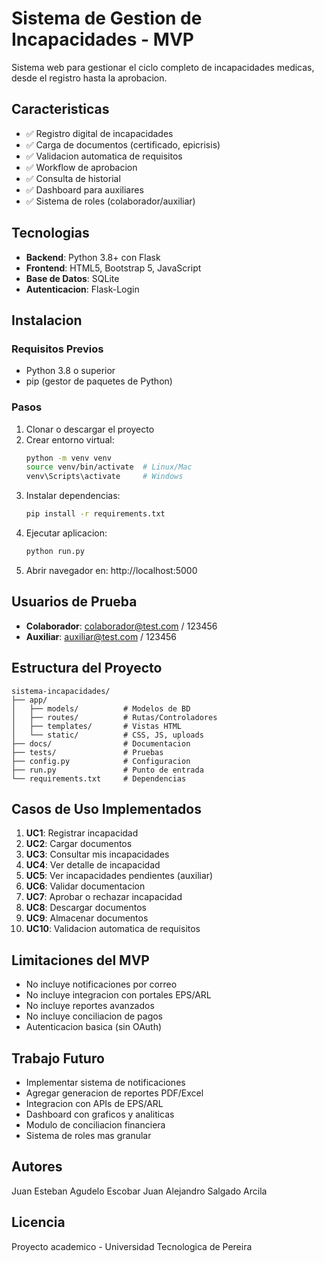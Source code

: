 # Sistema de Gestion de Incapacidades - MVP

Sistema web para gestionar el ciclo completo de incapacidades medicas,
desde el registro hasta la aprobacion.

## Caracteristicas

- ✅ Registro digital de incapacidades
- ✅ Carga de documentos (certificado, epicrisis)
- ✅ Validacion automatica de requisitos
- ✅ Workflow de aprobacion
- ✅ Consulta de historial
- ✅ Dashboard para auxiliares
- ✅ Sistema de roles (colaborador/auxiliar)

## Tecnologias

- **Backend**: Python 3.8+ con Flask
- **Frontend**: HTML5, Bootstrap 5, JavaScript
- **Base de Datos**: SQLite
- **Autenticacion**: Flask-Login

## Instalacion

### Requisitos Previos
- Python 3.8 o superior
- pip (gestor de paquetes de Python)

### Pasos

1. Clonar o descargar el proyecto
2. Crear entorno virtual:
   ```bash
   python -m venv venv
   source venv/bin/activate  # Linux/Mac
   venv\Scripts\activate     # Windows
   ```
3. Instalar dependencias:
   ```bash
   pip install -r requirements.txt
   ```
4. Ejecutar aplicacion:
   ```bash
   python run.py
   ```
5. Abrir navegador en: http://localhost:5000

## Usuarios de Prueba

- **Colaborador**: colaborador@test.com / 123456
- **Auxiliar**: auxiliar@test.com / 123456

## Estructura del Proyecto

```
sistema-incapacidades/
├── app/
│   ├── models/          # Modelos de BD
│   ├── routes/          # Rutas/Controladores
│   ├── templates/       # Vistas HTML
│   └── static/          # CSS, JS, uploads
├── docs/                # Documentacion
├── tests/               # Pruebas
├── config.py            # Configuracion
├── run.py               # Punto de entrada
└── requirements.txt     # Dependencias
```

## Casos de Uso Implementados

1. **UC1**: Registrar incapacidad
2. **UC2**: Cargar documentos
3. **UC3**: Consultar mis incapacidades
4. **UC4**: Ver detalle de incapacidad
5. **UC5**: Ver incapacidades pendientes (auxiliar)
6. **UC6**: Validar documentacion
7. **UC7**: Aprobar o rechazar incapacidad
8. **UC8**: Descargar documentos
9. **UC9**: Almacenar documentos
10. **UC10**: Validacion automatica de requisitos

## Limitaciones del MVP

- No incluye notificaciones por correo
- No incluye integracion con portales EPS/ARL
- No incluye reportes avanzados
- No incluye conciliacion de pagos
- Autenticacion basica (sin OAuth)

## Trabajo Futuro

- Implementar sistema de notificaciones
- Agregar generacion de reportes PDF/Excel
- Integracion con APIs de EPS/ARL
- Dashboard con graficos y analiticas
- Modulo de conciliacion financiera
- Sistema de roles mas granular

## Autores

Juan Esteban Agudelo Escobar
Juan Alejandro Salgado Arcila

## Licencia

Proyecto academico - Universidad Tecnologica de Pereira